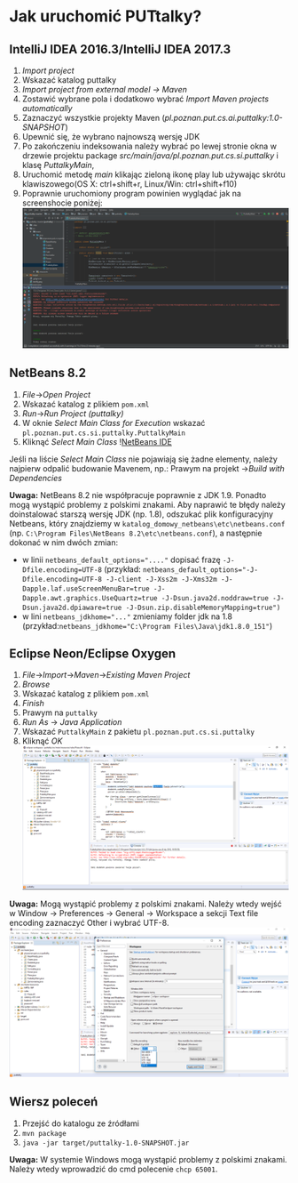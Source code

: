 # Jak uruchomić PUTtalky?
## IntelliJ IDEA 2016.3/IntelliJ IDEA 2017.3
1. *Import project*
2. Wskazać katalog puttalky
3. *Import project from external model -> Maven*
4. Zostawić wybrane pola i dodatkowo wybrać *Import Maven projects automatically*
5. Zaznaczyć wszystkie projekty Maven (*pl.poznan.put.cs.ai.puttalky:1.0-SNAPSHOT*)
6. Upewnić się, że wybrano najnowszą wersję JDK
7. Po zakończeniu indeksowania należy wybrać po lewej stronie okna w drzewie projektu package *src/main/java/pl.poznan.put.cs.si.puttalky* i klasę *PuttalkyMain*,
8. Uruchomić metodę *main* klikając zieloną ikonę play lub używając skrótu klawiszowego(OS X: ctrl+shift+r, Linux/Win: ctrl+shift+f10)
9. Poprawnie uruchomiony program powinien wyglądać jak na screenshocie poniżej:
![IntelliJ IDE](intelij_2017.png)

## NetBeans 8.2
1. *File*->*Open Project*
2. Wskazać katalog z plikiem `pom.xml`
3. *Run*->*Run Project (puttalky)*
4. W oknie *Select Main Class for Execution* wskazać `pl.poznan.put.cs.si.puttalky.PuttalkyMain`
5. Kliknąć *Select Main Class*
\![NetBeans IDE](netbeans.png)

Jeśli na liście *Select Main Class* nie pojawiają się żadne elementy,
należy najpierw odpalić budowanie Mavenem, np.:
Prawym na projekt ->*Build with Dependencies*

**Uwaga:** NetBeans 8.2 nie współpracuje poprawnie z JDK 1.9. Ponadto mogą wystąpić problemy z polskimi znakami. Aby naprawić te błędy należy doinstalować starszą wersję JDK (np. 1.8), odszukać plik konfiguracyjny Netbeans, który znajdziemy w `katalog_domowy_netbeans\etc\netbeans.conf` (np. `C:\Program Files\NetBeans 8.2\etc\netbeans.conf`), a następnie dokonać w nim dwóch zmian:
* w linii `netbeans_default_options="...."` dopisać frazę `-J-Dfile.encoding=UTF-8` (przykład: `netbeans_default_options="-J-Dfile.encoding=UTF-8 -J-client -J-Xss2m -J-Xms32m -J-Dapple.laf.useScreenMenuBar=true -J-Dapple.awt.graphics.UseQuartz=true -J-Dsun.java2d.noddraw=true -J-Dsun.java2d.dpiaware=true -J-Dsun.zip.disableMemoryMapping=true")`
* w lini `netbeans_jdkhome="..."` zmieniamy folder jdk na 1.8 (przykład:`netbeans_jdkhome="C:\Program Files\Java\jdk1.8.0_151"`)

## Eclipse Neon/Eclipse Oxygen
1. *File*->*Import*->*Maven*->*Existing Maven Project*
2. *Browse*
2. Wskazać katalog z plikiem `pom.xml`
3. *Finish*
4. Prawym na `puttalky`
5. *Run As* -> *Java Application*
6. Wskazać `PuttalkyMain` z pakietu `pl.poznan.put.cs.si.puttalky`
7. Kliknąć *OK*
![Eclipse IDE](eclipse.png)

**Uwaga:** Mogą wystąpić problemy z polskimi znakami. Należy wtedy wejść w Window -> Preferences -> General -> Workspace a sekcji Text file encoding zaznaczyć Other i wybrać UTF-8.
![Eclipse IDE polskie znaki](eclipse_pol.png)

## Wiersz poleceń
1. Przejść do katalogu ze źródłami
2. `mvn package`
3. `java -jar target/puttalky-1.0-SNAPSHOT.jar`

**Uwaga:** W systemie Windows mogą wystąpić problemy z polskimi znakami. Należy wtedy wprowadzić do cmd polecenie `chcp 65001`.

